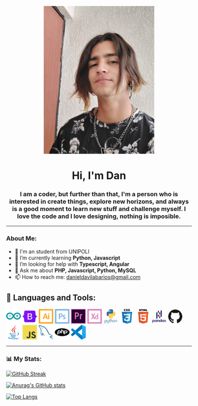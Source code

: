 <div id="header" align="center">
    <img src="https://github.com/DanielDavB/DanielDavB/blob/main/Image.jpg" alt="Dan Photo" width="300px">
    <h1 align="center"> Hi, I'm Dan </h1>
    <h3 align="center"> 
       I am a coder, but further than that, I'm a person who is interested in create things, explore new horizons, and always is a good moment to learn new stuff and challenge myself. I love the code and I love designing, nothing is imposible.
    </h3>
</div>

---

### About Me:

- 🔭 I'm an student from UNIPOLI
- 🌱 I’m currently learning **Python, Javascript**
- 🤔 I’m looking for help with **Typescript, Angular**
- 💬 Ask me about **PHP, Javascript, Python, MySQL**
- 📫 How to reach me: danieldavilabarios@gmail.com

<div align="left">
    <h2>🔨 Languages and Tools: </h2>
    <img src="https://github.com/devicons/devicon/blob/master/icons/arduino/arduino-original.svg" alt="arduino" title="Arduino" width="40" height="40">
    <img src="https://github.com/devicons/devicon/blob/master/icons/bootstrap/bootstrap-original.svg" alt="Boostrap" title="Boostrap" width="40" height="40">
    <img src="https://github.com/devicons/devicon/blob/master/icons/illustrator/illustrator-line.svg" alt="Ilustrator" title="Ilustrator" width="40" height="40">
    <img src="https://github.com/devicons/devicon/blob/master/icons/photoshop/photoshop-line.svg" alt="Photoshop" title="Photoshop" width="40" height="40">
    <img src="https://github.com/devicons/devicon/blob/master/icons/premierepro/premierepro-original.svg" alt="Premiere" title="Premiere" width="40" height="40">
    <img src="https://github.com/devicons/devicon/blob/master/icons/xd/xd-line.svg" alt="XD" title="XD" width="40" height="40">
        <img src="https://github.com/devicons/devicon/blob/master/icons/python/python-original-wordmark.svg" alt="Python" title="Python" width="40" height="40">
    <img src="https://github.com/devicons/devicon/blob/master/icons/css3/css3-original-wordmark.svg" alt="CSS" title="CSS" width="40" height="40">
    <img src="https://github.com/devicons/devicon/blob/master/icons/html5/html5-original-wordmark.svg" alt="html" title="html" width="40" height="40">
    <img src="https://github.com/devicons/devicon/blob/master/icons/pandas/pandas-original-wordmark.svg" alt="Pandas" title="Pandas" width="40" height="40">
    <img src="https://github.com/devicons/devicon/blob/master/icons/github/github-original.svg" color="white" alt="GitHub" title="GitHub" width="40" height="40">
    <img src="https://github.com/devicons/devicon/blob/master/icons/java/java-original.svg" alt="Java" title="Java" width="40" height="40">
    <img src="https://github.com/devicons/devicon/blob/master/icons/javascript/javascript-original.svg" alt="Javascript" title="Javascript" width="40" height="40">
    <img src="https://github.com/devicons/devicon/blob/master/icons/mysql/mysql-original.svg" alt="MySQL" title="MySQL" width="40" height="40">
    <img src="https://github.com/devicons/devicon/blob/master/icons/php/php-plain.svg" alt="PHP" title="PHP" width="40" height="40">
    <img src="https://github.com/devicons/devicon/blob/master/icons/vscode/vscode-original.svg" alt="VSCode" title="VSCode" width="40" height="40">
</div>

---

### 📊 My Stats:
[![GitHub Streak](https://streak-stats.demolab.com?user=DanielDavB&theme=transparent&hide_border=true&mode=weekly)](https://git.io/streak-stats)

[![Anurag's GitHub stats](https://github-readme-stats.vercel.app/api?username=DanielDavB&theme=transparent)](https://github.com/anuraghazra/github-readme-stats)

[![Top Langs](https://github-readme-stats.vercel.app/api/top-langs/?username=DanielDavB&&theme=transparent&hide_progress=false)](https://github.com/anuraghazra/github-readme-stats)

